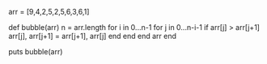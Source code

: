arr = [9,4,2,5,2,5,6,3,6,1]


def bubble(arr)
    n = arr.length
    for i in 0...n-1
        for j in 0...n-i-1
            if arr[j] > arr[j+1]
                arr[j], arr[j+1] = arr[j+1], arr[j]
            end
        end
    end
    arr
end

puts bubble(arr)
